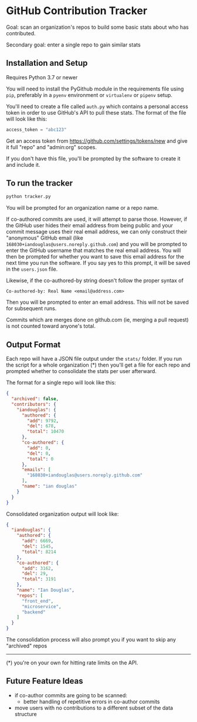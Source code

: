 # GitHub Contribution Tracker

Goal: scan an organization's repos to build some basic stats about who has contributed.

Secondary goal: enter a single repo to gain similar stats

## Installation and Setup

Requires Python 3.7 or newer

You will need to install the PyGithub module in the requirements file using
`pip`, preferably in a `pyenv` environment or `virtualenv` or `pipenv` setup.

You'll need to create a file called `auth.py` which contains a personal access
token in order to use GitHub's API to pull these stats. The format of the file
will look like this:
```python
access_token = "abc123"
```

Get an access token from https://github.com/settings/tokens/new and give it 
full "repo" and "admin:org" scopes.

If you don't have this file, you'll be prompted by the software to create it
and include it.

## To run the tracker

```bash
python tracker.py
```

You will be prompted for an organization name or a repo name.

If co-authored commits are used, it will attempt to parse those. However, if
the GitHub user hides their email address from being public and your commit
message uses their real email address, we can only construct their "anonymous"
GitHub email (like `168030+iandouglas@users.noreply.github.com`) and you will
be prompted to enter the GitHub username that matches the real email address.
You will then be prompted for whether you want to save this email address for
the next time you run the software. If you say yes to this prompt, it will be
saved in the `users.json` file.

Likewise, if the co-authored-by string doesn't follow the proper syntax of
```
Co-authored-by: Real Name <email@address.com>
```
Then you will be prompted to enter an email address. This will not be saved
for subsequent runs.

Commits which are merges done on github.com (ie, merging a pull request) is
not counted toward anyone's total.

## Output Format

Each repo will have a JSON file output under the `stats/` folder. If you
run the script for a whole organization (*) then you'll get a file for each
repo and prompted whether to consolidate the stats per user afterward.

The format for a single repo will look like this:
```json
{
  "archived": false,
  "contributors": {
    "iandouglas": {
      "authored": {
        "add": 9792,
        "del": 678,
        "total": 10470
      },
      "co-authored": {
        "add": 0,
        "del": 0,
        "total": 0
      },
      "emails": [
        "168030+iandouglas@users.noreply.github.com"
      ],
      "name": "ian douglas"
    }
  }
}
```

Consolidated organization output will look like:

```json
{
  "iandouglas": {
    "authored": {
      "add": 6669,
      "del": 1545,
      "total": 8214
    },
    "co-authored": {
      "add": 3162,
      "del": 29,
      "total": 3191
    },
    "name": "Ian Douglas",
    "repos": [
      "front_end",
      "microservice",
      "backend"
    ]
  }
}
```

The consolidation process will also prompt you if you want to skip any "archived"
repos

---

(*) you're on your own for hitting rate limits on the API.

## Future Feature Ideas

* if co-author commits are going to be scanned:
  * better handling of repetitive errors in co-author commits
* move users with no contributions to a different subset of the data structure
